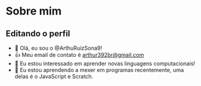 # Sobre mim

## Editando o perfil

- 👋 Olá, eu sou o @ArthuRuizSona9!
- :+1: Meu email de contato é arthur392br@gmail.com
- 👀 Eu estou interessado em aprender novas linguagens computacionais!
- 🌱 Eu estou aprendendo a mexer em programas recentemente, uma delas é o JavaScript e Scratch.


<!---
ArthuRuizSona9/ArthuRuizSona9 is a ✨ special ✨ repository because its `README.md` (this file) appears on your GitHub profile.
You can click the Preview link to take a look at your changes.
--->
